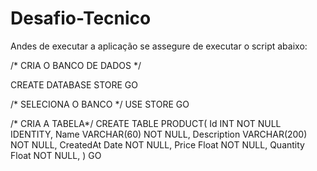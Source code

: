 # Desafio-Tecnico

Andes de executar a aplicação se assegure de executar o script abaixo:

/* CRIA O BANCO DE DADOS */

CREATE DATABASE STORE
GO

/* SELECIONA O BANCO */
USE STORE
GO

/* CRIA A TABELA*/
CREATE TABLE PRODUCT(
Id INT NOT NULL IDENTITY,
Name VARCHAR(60) NOT NULL,
Description VARCHAR(200) NOT NULL,
CreatedAt Date NOT NULL,
Price Float NOT NULL,
Quantity Float NOT NULL,
)
GO
